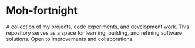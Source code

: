 # Moh-fortnight
A collection of my projects, code experiments, and development work. This repository serves as a space for learning, building, and refining software solutions. Open to improvements and collaborations.
